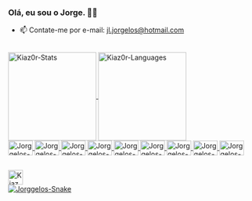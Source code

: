 ### Olá, eu sou o Jorge. 👋🏻


- 📫 Contate-me por e-mail: jl.jorgelos@hotmail.com

<div><br>
    <a href="#">
        <img align="center" alt="Kiaz0r-Stats" title="Estatísticas do GitHub" height="180em"
            src="https://github-readme-stats.vercel.app/api?username=Kiaz0r&show_icons=true&include_all_commits=true&count_private=true&theme=dark" />
    </a>
    <a href="#">
        <img align="center" alt="Kiaz0r-Languages" title="Linguagens mais usadas" height="180em"
            src="https://github-readme-stats.vercel.app/api/top-langs/?username=Kiaz0r&hide=PowerShell&layout=compact&theme=dark" />
    </a>
</div>



<div style="display: inline_block">
    <a href="#">
        <img align="center" alt="Jorggelos-CSS" title="CSS" height="30" width="50"
            src="https://cdn.jsdelivr.net/gh/devicons/devicon/icons/css3/css3-original.svg">
        <img align="center" alt="Jorggelos-HTML" title="HTML" height="30" width="50"
            src="https://cdn.jsdelivr.net/gh/devicons/devicon/icons/html5/html5-original.svg">
        <img align="center" alt="Jorggelos-JavaScript" title="JavaScript" height="30" width="50"
            src="https://cdn.jsdelivr.net/gh/devicons/devicon/icons/javascript/javascript-original.svg">
        <img align="center" alt="Jorggelos-Python" title="Python" height="30" width="50"
            src="https://cdn.jsdelivr.net/gh/devicons/devicon/icons/python/python-original.svg">
        <img align="center" alt="Jorggelos-Python" title="Android" height="30" width="50"
            src="https://icongr.am/devicon/android-original.svg?size=50&color=currentColor">
        <img align="center" alt="Jorggelos-Angularjs" title="AngularJS" height="30" width="50"
            src="https://icongr.am/devicon/angularjs-original-wordmark.svg?size=50&color=currentColor">
        <img align="center" alt="Jorggelos-Git" title="Git" height="30" width="50"
            src="https://icongr.am/devicon/gitlab-original.svg?size=50&color=currentColor">
        <img align="center" alt="Jorggelos-Nodajs" title="NodaJS" height="30" width="50"
            src="https://icongr.am/devicon/nodejs-original-wordmark.svg?size=50&color=currentColor">
        <img align="center" alt="Jorggelos-Vuejs" title="Vuejs" height="30" width="50"
            src="https://icongr.am/devicon/vuejs-original.svg?size=50&color=currentColor">
    </a>
</div>

##

<div>
    <a href="https://www.linkedin.com/in/jorge-luis-193237202/" target="_blank">
        <img align="center" alt="Kiaz0r-LinkedIn" title="Conecte-se comigo" height="30"
            src="https://img.shields.io/badge/LinkedIn-0077B5?style=for-the-badge&logo=linkedin&logoColor=white"
            target="_blank"></a>
</div>

<div>
    <a href="#">
        <img align="center" alt="Jorggelos-Snake" title="Snake Game"
            src="https://github.com/Jorggelos/Jorggelos/blob/output/github-contribution-grid-snake.svg">
</div>
